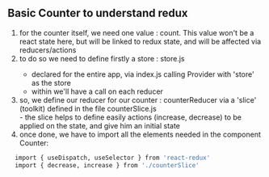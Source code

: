 <h2>Basic Counter to understand redux</h2>

<ol>
  <li>for the counter itself, we need one value : count. This value won't be a react state here, but will be linked to redux state, and will be affected via reducers/actions</li>
  <li>to do so we need to define firstly a store : store.js</li>
    <ul>
      <li>declared for the entire app, via index.js calling Provider with 'store' as the store</li>
      <li>within we'll have a call on each reducer</li>
    </ul>
  <li>so, we define our reducer for our counter : counterReducer via a 'slice' (toolkit) defined in the file counterSlice.js</li>
    - the slice helps to define easily actions (increase, decrease) to be applied on the state, and give him an initial state
  <li>once done, we have to import all the elements needed in the component Counter:</li>
</ol>

```bash
  import { useDispatch, useSelector } from 'react-redux'
  import { decrease, increase } from './counterSlice'
```

